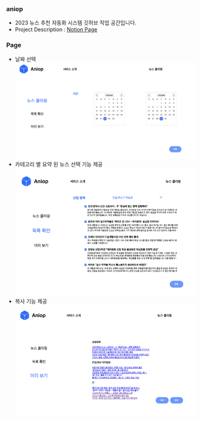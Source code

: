 ### aniop
- 2023 뉴스 추천 자동화 시스템 깃허브 작업 공간입니다.
- Project Description : [Notion Page](https://www.notion.so/ANIOP-b9776cd3f32c4d449f26947cbf5dd9f3?pvs=4)

 
### Page
- 날짜 선택
  <img src="./common/Untitled.png" alt="mainpage" width="1000px">
- 카테고리 별 요약 된 뉴스 선택 기능 제공
  <img src="./common/Untitled1.png" alt="mainpage" width="1000px">
- 복사 기능 제공
  <img src="./common/Untitled2.png" alt="mainpage" width="1000px">
